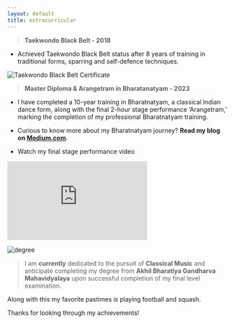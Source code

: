 ```yaml
---
layout: default
title: extracurricular
---
```


> **Taekwondo Black Belt - 2018**

* Achieved Taekwondo Black Belt status after 8 years of training in traditional forms, sparring and self-defence techniques.

![Taekwondo Black Belt Certificate](https://cdn.discordapp.com/attachments/1173139022688829511/1188358712331612200/IMG_3357.jpg?ex=659a3c4b&is=6587c74b&hm=910143c59dba650e995fd420ad5bfa9584389fc6c8b9f5e1cead31543b8f517b&)

> **Master Diploma & Arangetram in Bharatanatyam - 2023**

* I have completed a 10-year training in Bharatnatyam, a classical Indian dance form, along with the final 2-hour stage performance ‘Arangetram,’ marking the completion of my professional Bharatnatyam training.

* Curious to know more about my Bharatnatyam journey? **Read my blog on [Medium.com](https://medium.com/@ksama2004.arora/dancing-through-time-my-bharatanayam-journey-82928e04e700)**.

* Watch my final stage performance video 

<!-- 🌟 -->

<iframe width="320" height="180" src="https://www.youtube.com/embed/zmSrnqQq9sk?si=Ej3ssjem-XPiMCyi" title="YouTube video player" frameborder="0" allow="accelerometer; autoplay; clipboard-write; encrypted-media; gyroscope; picture-in-picture; web-share" allowfullscreen></iframe>

![degree](https://cdn.discordapp.com/attachments/1173139022688829511/1188358756585705472/IMG_3360.jpg?ex=659a3c56&is=6587c756&hm=d850aa5788b6e8280e80c0580f7ee663ec7617fd1b5f1cb9d10415ca5502a7f6&)

> I am **currently** dedicated to the pursuit of **Classical Music** and anticipate completing my degree from **Akhil Bharatiya Gandharva Mahavidyalaya** upon successful completion of my final level examination.

Along with this my favorite pastimes is playing football and squash.

Thanks for looking through my achievements! 

<!-- Here's to many more milestones ahead. 🎉 -->

<!-- 

<iframe width="560" height="315" src="https://www.youtube.com/embed/zmSrnqQq9sk?si=Ej3ssjem-XPiMCyi" title="YouTube video player" frameborder="0" allow="accelerometer; autoplay; clipboard-write; encrypted-media; gyroscope; picture-in-picture; web-share" allowfullscreen></iframe> -->


